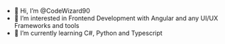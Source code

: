 - 👋 Hi, I’m @CodeWizard90
- 👀 I’m interested in Frontend Development with Angular and any UI/UX Frameworks and tools
- 🌱 I’m currently learning C#, Python and Typescript


<!---
CodeWizard90/CodeWizard90 is a ✨ special ✨ repository because its `README.md` (this file) appears on your GitHub profile.
You can click the Preview link to take a look at your changes.
--->

